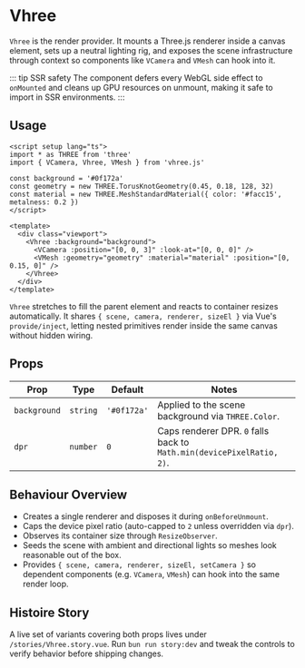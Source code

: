 # Vhree

`Vhree` is the render provider. It mounts a Three.js renderer inside a canvas element, sets up a neutral lighting rig, and exposes the scene infrastructure through context so components like `VCamera` and `VMesh` can hook into it.

::: tip SSR safety
The component defers every WebGL side effect to `onMounted` and cleans up GPU resources on unmount, making it safe to import in SSR environments.
:::

## Usage

```vue
<script setup lang="ts">
import * as THREE from 'three'
import { VCamera, Vhree, VMesh } from 'vhree.js'

const background = '#0f172a'
const geometry = new THREE.TorusKnotGeometry(0.45, 0.18, 128, 32)
const material = new THREE.MeshStandardMaterial({ color: '#facc15', metalness: 0.2 })
</script>

<template>
  <div class="viewport">
    <Vhree :background="background">
      <VCamera :position="[0, 0, 3]" :look-at="[0, 0, 0]" />
      <VMesh :geometry="geometry" :material="material" :position="[0, 0.15, 0]" />
    </Vhree>
  </div>
</template>
```

`Vhree` stretches to fill the parent element and reacts to container resizes automatically. It shares `{ scene, camera, renderer, sizeEl }` via Vue's `provide/inject`, letting nested primitives render inside the same canvas without hidden wiring.

## Props

| Prop         | Type     | Default     | Notes                                                                 |
| ------------ | -------- | ----------- | --------------------------------------------------------------------- |
| `background` | `string` | `'#0f172a'` | Applied to the scene background via `THREE.Color`.                    |
| `dpr`        | `number` | `0`         | Caps renderer DPR. `0` falls back to `Math.min(devicePixelRatio, 2)`. |

## Behaviour Overview

- Creates a single renderer and disposes it during `onBeforeUnmount`.
- Caps the device pixel ratio (auto-capped to `2` unless overridden via `dpr`).
- Observes its container size through `ResizeObserver`.
- Seeds the scene with ambient and directional lights so meshes look reasonable out of the box.
- Provides `{ scene, camera, renderer, sizeEl, setCamera }` so dependent components (e.g. `VCamera`, `VMesh`) can hook into the same render loop.

## Histoire Story

A live set of variants covering both props lives under `/stories/Vhree.story.vue`. Run `bun run story:dev` and tweak the controls to verify behavior before shipping changes.
